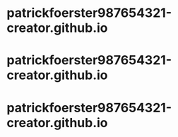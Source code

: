 # patrickfoerster987654321-creator.github.io
# patrickfoerster987654321-creator.github.io
# patrickfoerster987654321-creator.github.io
